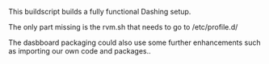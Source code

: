 This buildscript builds a fully functional Dashing setup.

The only part missing is the rvm.sh that needs to go to /etc/profile.d/


The dasbboard packaging could also use some further enhancements such as importing our own code and packages..


